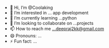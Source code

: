 - 👋 Hi, I’m @Coolaking
- 👀 I’m interested in ... app development 
- 🌱 I’m currently learning ...python
- 💞️ I’m looking to collaborate on ...projects
- 📫 How to reach me ...deepraj2kk@gmail.com
- 😄 Pronouns: ...
- ⚡ Fun fact: ...

<!---
Coolaking/Coolaking is a ✨ special ✨ repository because its `README.md` (this file) appears on your GitHub profile.
You can click the Preview link to take a look at your changes.
--->
